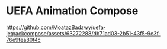 # UEFA Animation Compose


https://github.com/MoatazBadawy/uefa-jetpackcompose/assets/63272288/db71ad03-2b51-43f5-9e3f-76e9fea80f4c
